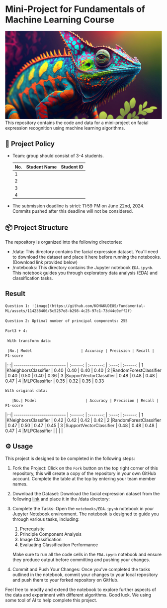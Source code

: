 # Mini-Project for Fundamentals of Machine Learning Course
![background](./materials/ai_wp.jpg)
This repository contains the code and data for a mini-project on facial expression recognition using machine learning algorithms.

## 📑 Project Policy
- Team: group should consist of 3-4 students.

    |No.| Student Name    | Student ID |
    | --------| -------- | ------- |
    |1|||Nguyễn Minh Toàn|21110195|
    |2|||Lê Vũ Hoàng An|21110|
    |3|||Nguyễn Hoàng Gia Bảo|21110|
    |4|||

- The submission deadline is strict: 11:59 PM on June 22nd, 2024. Commits pushed after this deadline will not be considered.

## 📦 Project Structure

The repository is organized into the following directories:

- /data: This directory contains the facial expression dataset. You'll need to download the dataset and place it here before running the notebooks. (Download link provided below)
- /notebooks: This directory contains the Jupyter notebook ```EDA.ipynb```. This notebook guides you through exploratory data analysis (EDA) and classification tasks.

## Result 
    Question 1: ![image](https://github.com/KOHAKUDEUS/Fundamental-ML/assets/114238406/5c5257e8-b298-4c25-97c1-73d44c0eff2f)

    Question 2: Optimal number of principal components: 255

    Part3 + 4:
    
     With transform data: 
     
     |No.| Model                      | Accuracy | Precision | Recall | F1-score
|:-:| -------------------------- | :------: | :-------: | :----: | :------: 
| 1 |KNeighborsClassifier        | 0.40     | 0.40      | 0.40   | 0.40
| 2 |RandomForestClassifier      | 0.40     | 0.50     | 0.40   | 0.36
| 3 |SupportVectorClassifier      | 0.48     | 0.48      | 0.48   | 0.47
| 4 |MLPClassifier               | 0.35     | 0.32      | 0.35   | 0.33

    With original data:
    
       |No.| Model                      | Accuracy | Precision | Recall | F1-score
|:-:| -------------------------- | :------: | :-------: | :----: | :------: 
| 1 |KNeighborsClassifier        | 0.42     | 0.42      | 0.42   | 0.42
| 2 |RandomForestClassifier      | 0.47     | 0.50     | 0.47   | 0.45
| 3 |SupportVectorClassifier      | 0.48     | 0.48     | 0.48   | 0.47
| 4 |MLPClassifier               |      |       |    |   
## ⚙️ Usage

This project is designed to be completed in the following steps:

1. Fork the Project: Click on the ```Fork``` button on the top right corner of this repository, this will create a copy of the repository in your own GitHub account. Complete the table at the top by entering your team member names.

2. Download the Dataset: Download the facial expression dataset from the following [link](https://mega.nz/file/foM2wDaa#GPGyspdUB2WV-fATL-ZvYj3i4FqgbVKyct413gxg3rE) and place it in the /data directory:

3. Complete the Tasks: Open the ```notebooks/EDA.ipynb``` notebook in your Jupyter Notebook environment. The notebook is designed to guide you through various tasks, including:
    
    1. Prerequisite
    2. Principle Component Analysis
    3. Image Classification
    4. Evaluating Classification Performance 

    Make sure to run all the code cells in the ```EDA.ipynb``` notebook and ensure they produce output before committing and pushing your changes.

5. Commit and Push Your Changes: Once you've completed the tasks outlined in the notebook, commit your changes to your local repository and push them to your forked repository on GitHub.


Feel free to modify and extend the notebook to explore further aspects of the data and experiment with different algorithms. Good luck.
We using some tool of AI to help complete this project.
